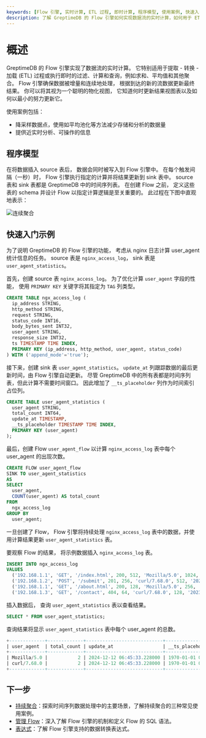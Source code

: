 ```yaml
---
keywords: [Flow 引擎, 实时计算, ETL 过程, 即时计算, 程序模型, 使用案例, 快速入门]
description: 了解 GreptimeDB 的 Flow 引擎如何实现数据流的实时计算，如何用于 ETL 过程和即时计算。了解其程序模型、使用案例以及从 nginx 日志计算 user_agent 统计信息的快速入门示例。
---
```


# 概述

GreptimeDB 的 Flow 引擎实现了数据流的实时计算。
它特别适用于提取 - 转换 - 加载 (ETL) 过程或执行即时的过滤、计算和查询，例如求和、平均值和其他聚合。
Flow 引擎确保数据被增量和连续地处理，
根据到达的新的流数据更新最终结果。
你可以将其视为一个聪明的物化视图，
它知道何时更新结果视图表以及如何以最小的努力更新它。

使用案例包括：

- 降采样数据点，使用如平均池化等方法减少存储和分析的数据量
- 提供近实时分析、可操作的信息

## 程序模型

在将数据插入 source 表后，
数据会同时被写入到 Flow 引擎中。
在每个触发间隔（一秒）时，
Flow 引擎执行指定的计算并将结果更新到 sink 表中。
source 表和 sink 表都是 GreptimeDB 中的时间序列表。
在创建 Flow 之前，
定义这些表的 schema 并设计 Flow 以指定计算逻辑是至关重要的。
此过程在下图中直观地表示：

![连续聚合](/flow-ani.svg)

## 快速入门示例

为了说明 GreptimeDB 的 Flow 引擎的功能，
考虑从 nginx 日志计算 user_agent 统计信息的任务。
source 表是 `nginx_access_log`，
sink 表是 `user_agent_statistics`。

首先，创建 source 表 `nginx_access_log`。
为了优化计算 `user_agent` 字段的性能，
使用 `PRIMARY KEY` 关键字将其指定为 `TAG` 列类型。

```sql
CREATE TABLE ngx_access_log (
  ip_address STRING,
  http_method STRING,
  request STRING,
  status_code INT16,
  body_bytes_sent INT32,
  user_agent STRING,
  response_size INT32,
  ts TIMESTAMP TIME INDEX,
  PRIMARY KEY (ip_address, http_method, user_agent, status_code)
) WITH ('append_mode'='true');
```

接下来，创建 sink 表 `user_agent_statistics`。
`update_at` 列跟踪数据的最后更新时间，由 Flow 引擎自动更新。
尽管 GreptimeDB 中的所有表都是时间序列表，但此计算不需要时间窗口。
因此增加了 `__ts_placeholder` 列作为时间索引占位列。

```sql
CREATE TABLE user_agent_statistics (
  user_agent STRING,
  total_count INT64,
  update_at TIMESTAMP,
  __ts_placeholder TIMESTAMP TIME INDEX,
  PRIMARY KEY (user_agent)
);
```

最后，创建 Flow `user_agent_flow` 以计算 `nginx_access_log` 表中每个 user_agent 的出现次数。

```sql
CREATE FLOW user_agent_flow
SINK TO user_agent_statistics
AS
SELECT
  user_agent,
  COUNT(user_agent) AS total_count
FROM
  ngx_access_log
GROUP BY
  user_agent;
```

一旦创建了 Flow，
Flow 引擎将持续处理 `nginx_access_log` 表中的数据，并使用计算结果更新 `user_agent_statistics` 表。

要观察 Flow 的结果，
将示例数据插入 `nginx_access_log` 表。

```sql
INSERT INTO ngx_access_log
VALUES
  ('192.168.1.1', 'GET', '/index.html', 200, 512, 'Mozilla/5.0', 1024, '2023-10-01T10:00:00Z'),
  ('192.168.1.2', 'POST', '/submit', 201, 256, 'curl/7.68.0', 512, '2023-10-01T10:01:00Z'),
  ('192.168.1.1', 'GET', '/about.html', 200, 128, 'Mozilla/5.0', 256, '2023-10-01T10:02:00Z'),
  ('192.168.1.3', 'GET', '/contact', 404, 64, 'curl/7.68.0', 128, '2023-10-01T10:03:00Z');
```

插入数据后，
查询 `user_agent_statistics` 表以查看结果。

```sql
SELECT * FROM user_agent_statistics;
```

查询结果将显示 `user_agent_statistics` 表中每个 user_agent 的总数。

```sql
+-------------+-------------+----------------------------+---------------------+
| user_agent  | total_count | update_at                  | __ts_placeholder    |
+-------------+-------------+----------------------------+---------------------+
| Mozilla/5.0 |           2 | 2024-12-12 06:45:33.228000 | 1970-01-01 00:00:00 |
| curl/7.68.0 |           2 | 2024-12-12 06:45:33.228000 | 1970-01-01 00:00:00 |
+-------------+-------------+----------------------------+---------------------+
```

## 下一步

- [持续聚合](./continuous-aggregation.md)：探索时间序列数据处理中的主要场景，了解持续聚合的三种常见使用案例。
- [管理 Flow](manage-flow.md)：深入了解 Flow 引擎的机制和定义 Flow 的 SQL 语法。
- [表达式](expressions.md)：了解 Flow 引擎支持的数据转换表达式。
